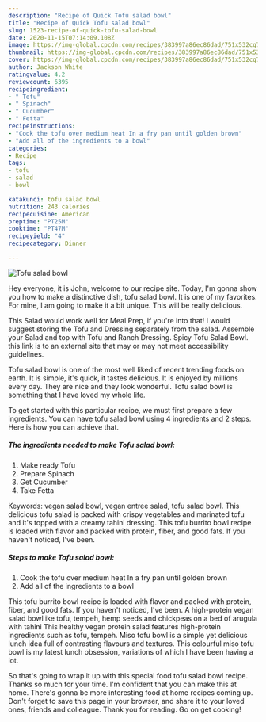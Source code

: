 ```yaml
---
description: "Recipe of Quick Tofu salad bowl"
title: "Recipe of Quick Tofu salad bowl"
slug: 1523-recipe-of-quick-tofu-salad-bowl
date: 2020-11-15T07:14:09.108Z
image: https://img-global.cpcdn.com/recipes/383997a86ec86dad/751x532cq70/tofu-salad-bowl-recipe-main-photo.jpg
thumbnail: https://img-global.cpcdn.com/recipes/383997a86ec86dad/751x532cq70/tofu-salad-bowl-recipe-main-photo.jpg
cover: https://img-global.cpcdn.com/recipes/383997a86ec86dad/751x532cq70/tofu-salad-bowl-recipe-main-photo.jpg
author: Jackson White
ratingvalue: 4.2
reviewcount: 6395
recipeingredient:
- " Tofu"
- " Spinach"
- " Cucumber"
- " Fetta"
recipeinstructions:
- "Cook the tofu over medium heat In a fry pan until golden brown"
- "Add all of the ingredients to a bowl"
categories:
- Recipe
tags:
- tofu
- salad
- bowl

katakunci: tofu salad bowl 
nutrition: 243 calories
recipecuisine: American
preptime: "PT25M"
cooktime: "PT47M"
recipeyield: "4"
recipecategory: Dinner

---
```



![Tofu salad bowl](https://img-global.cpcdn.com/recipes/383997a86ec86dad/751x532cq70/tofu-salad-bowl-recipe-main-photo.jpg)

Hey everyone, it is John, welcome to our recipe site. Today, I'm gonna show you how to make a distinctive dish, tofu salad bowl. It is one of my favorites. For mine, I am going to make it a bit unique. This will be really delicious.

This Salad would work well for Meal Prep, if you&#39;re into that! I would suggest storing the Tofu and Dressing separately from the salad. Assemble your Salad and top with Tofu and Ranch Dressing. Spicy Tofu Salad Bowl. this link is to an external site that may or may not meet accessibility guidelines.

Tofu salad bowl is one of the most well liked of recent trending foods on earth. It is simple, it's quick, it tastes delicious. It is enjoyed by millions every day. They are nice and they look wonderful. Tofu salad bowl is something that I have loved my whole life.


To get started with this particular recipe, we must first prepare a few ingredients. You can have tofu salad bowl using 4 ingredients and 2 steps. Here is how you can achieve that.

<!--inarticleads1-->

##### The ingredients needed to make Tofu salad bowl:

1. Make ready  Tofu
1. Prepare  Spinach
1. Get  Cucumber
1. Take  Fetta


Keywords: vegan salad bowl, vegan entree salad, tofu salad bowl. This delicious tofu salad is packed with crispy vegetables and marinated tofu and it&#39;s topped with a creamy tahini dressing. This tofu burrito bowl recipe is loaded with flavor and packed with protein, fiber, and good fats. If you haven&#39;t noticed, I&#39;ve been. 

<!--inarticleads2-->

##### Steps to make Tofu salad bowl:

1. Cook the tofu over medium heat In a fry pan until golden brown
1. Add all of the ingredients to a bowl


This tofu burrito bowl recipe is loaded with flavor and packed with protein, fiber, and good fats. If you haven&#39;t noticed, I&#39;ve been. A high-protein vegan salad bowl ike tofu, tempeh, hemp seeds and chickpeas on a bed of arugula with tahini This healthy vegan protein salad features high-protein ingredients such as tofu, tempeh. Miso tofu bowl is a simple yet delicious lunch idea full of contrasting flavours and textures. This colourful miso tofu bowl is my latest lunch obsession, variations of which I have been having a lot. 

So that's going to wrap it up with this special food tofu salad bowl recipe. Thanks so much for your time. I'm confident that you can make this at home. There's gonna be more interesting food at home recipes coming up. Don't forget to save this page in your browser, and share it to your loved ones, friends and colleague. Thank you for reading. Go on get cooking!
